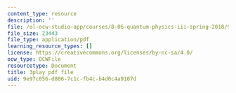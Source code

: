 ```yaml
---
content_type: resource
description: ''
file: /ol-ocw-studio-app/courses/8-06-quantum-physics-iii-spring-2018/9e97c056d8067c1cfb4cb4d0c4a9107d_2-Td1mID8oQ.pdf
file_size: 23443
file_type: application/pdf
learning_resource_types: []
license: https://creativecommons.org/licenses/by-nc-sa/4.0/
ocw_type: OCWFile
resourcetype: Document
title: 3play pdf file
uid: 9e97c056-d806-7c1c-fb4c-b4d0c4a9107d
---
```

